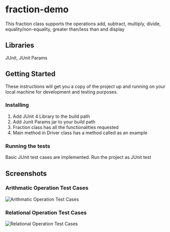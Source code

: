 # fraction-demo
This fraction class supports the operations add, subtract, multiply, divide, equality/non-equality, greater than/less than and display

## Libraries

JUnit, JUnit Params

## Getting Started

These instructions will get you a copy of the project up and running on your local machine for development and testing purposes.

### Installing

1. Add JUnit 4 Library to the build path
2. Add Junit Params jar to your build path
3. Fraction class has all the functionalities requested
4. Main method in Driver class has a method called as an example

### Running the tests

Basic JUnit test cases are implemented. Run the project as JUnit test

## Screenshots
### Arithmatic Operation Test Cases

![Arithmatic Operation Test Cases](https://user-images.githubusercontent.com/25787081/33759920-a16d2fec-dbc9-11e7-9577-a5450e7f01f5.png)

### Relational Operation Test Cases
![Relational Operation Test Cases](https://user-images.githubusercontent.com/25787081/33759921-a3aeb9ec-dbc9-11e7-8c0e-88872f8224b1.png)

